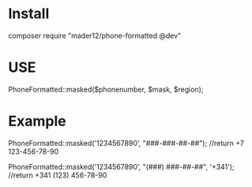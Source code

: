# Install

 composer require "mader12/phone-formatted @dev" 
 
# USE

PhoneFormatted::masked($phonenumber, $mask, $region);

# Example

PhoneFormatted::masked('1234567890', "###-###-##-##");
//return +7 123-456-78-90

PhoneFormatted::masked('1234567890', "(###) ###-##-##", '+341');
//return +341 (123) 456-78-90


 